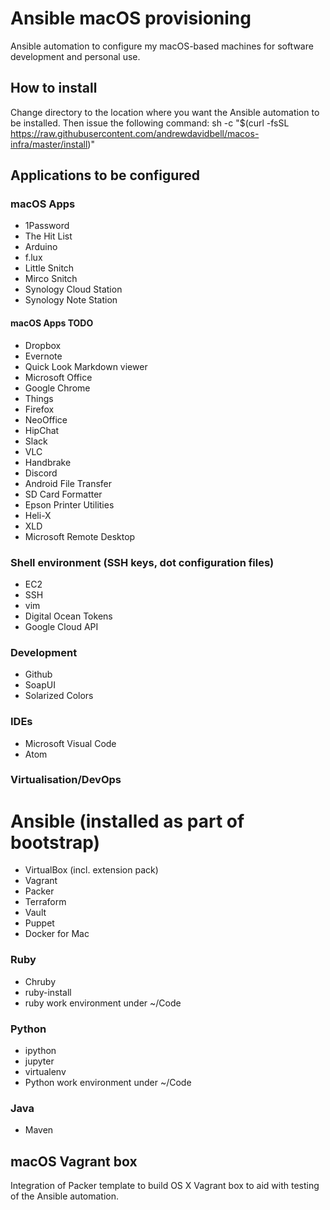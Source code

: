 # Ansible macOS provisioning
Ansible automation to configure my macOS-based machines for software development and personal use.

## How to install
Change directory to the location where you want the Ansible automation to be installed. Then issue the following command:
sh -c "$(curl -fsSL https://raw.githubusercontent.com/andrewdavidbell/macos-infra/master/install)"

## Applications to be configured
### macOS Apps
* 1Password
* The Hit List
* Arduino
* f.lux
* Little Snitch
* Mirco Snitch
* Synology Cloud Station
* Synology Note Station

#### macOS Apps TODO
* Dropbox
* Evernote
* Quick Look Markdown viewer
* Microsoft Office
* Google Chrome
* Things
* Firefox
* NeoOffice
* HipChat
* Slack
* VLC
* Handbrake
* Discord
* Android File Transfer
* SD Card Formatter
* Epson Printer Utilities
* Heli-X
* XLD
* Microsoft Remote Desktop

### Shell environment (SSH keys, dot configuration files)
* EC2
* SSH
* vim
* Digital Ocean Tokens
* Google Cloud API

### Development
* Github
* SoapUI
* Solarized Colors

### IDEs
* Microsoft Visual Code
* Atom

### Virtualisation/DevOps
# Ansible (installed as part of bootstrap)
* VirtualBox (incl. extension pack)
* Vagrant
* Packer
* Terraform
* Vault
* Puppet
* Docker for Mac

### Ruby
* Chruby
* ruby-install
* ruby work environment under ~/Code

### Python
* ipython
* jupyter
* virtualenv
* Python work environment under ~/Code

### Java
* Maven

## macOS Vagrant box
Integration of Packer template to build OS X Vagrant box to aid with testing of the Ansible automation.
